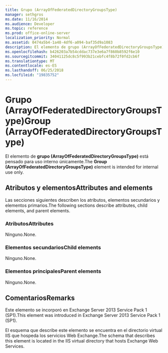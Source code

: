 ```yaml
---
title: Grupo (ArrayOfFederatedDirectoryGroupsType)
manager: sethgros
ms.date: 11/16/2014
ms.audience: Developer
ms.topic: reference
ms.prod: office-online-server
localization_priority: Normal
ms.assetid: 0474a5b4-1a48-4df6-a094-baf35d9a1083
description: El elemento de grupo (ArrayOfFederatedDirectoryGroupsType) está pensado para uso interno únicamente.
ms.openlocfilehash: b426203a7b54cddac737e3e6a7f860b8592f6e10
ms.sourcegitcommit: 34041125dc8c5f993b21cebfc4f8b72f0fd2cb6f
ms.translationtype: MT
ms.contentlocale: es-ES
ms.lasthandoff: 06/25/2018
ms.locfileid: "19835752"
---
```

# <a name="group-arrayoffederateddirectorygroupstype"></a><span data-ttu-id="992e0-103">Grupo (ArrayOfFederatedDirectoryGroupsType)</span><span class="sxs-lookup"><span data-stu-id="992e0-103">Group (ArrayOfFederatedDirectoryGroupsType)</span></span>

<span data-ttu-id="992e0-104">El elemento de **grupo (ArrayOfFederatedDirectoryGroupsType)** está pensado para uso interno únicamente.</span><span class="sxs-lookup"><span data-stu-id="992e0-104">The **Group (ArrayOfFederatedDirectoryGroupsType)** element is intended for internal use only.</span></span> 

## <a name="attributes-and-elements"></a><span data-ttu-id="992e0-105">Atributos y elementos</span><span class="sxs-lookup"><span data-stu-id="992e0-105">Attributes and elements</span></span>

<span data-ttu-id="992e0-106">Las secciones siguientes describen los atributos, elementos secundarios y elementos primarios.</span><span class="sxs-lookup"><span data-stu-id="992e0-106">The following sections describe attributes, child elements, and parent elements.</span></span>
  
### <a name="attributes"></a><span data-ttu-id="992e0-107">Atributos</span><span class="sxs-lookup"><span data-stu-id="992e0-107">Attributes</span></span>

<span data-ttu-id="992e0-108">Ninguno.</span><span class="sxs-lookup"><span data-stu-id="992e0-108">None.</span></span>
  
### <a name="child-elements"></a><span data-ttu-id="992e0-109">Elementos secundarios</span><span class="sxs-lookup"><span data-stu-id="992e0-109">Child elements</span></span>

<span data-ttu-id="992e0-110">Ninguno.</span><span class="sxs-lookup"><span data-stu-id="992e0-110">None.</span></span>
  
### <a name="parent-elements"></a><span data-ttu-id="992e0-111">Elementos principales</span><span class="sxs-lookup"><span data-stu-id="992e0-111">Parent elements</span></span>

<span data-ttu-id="992e0-112">Ninguno.</span><span class="sxs-lookup"><span data-stu-id="992e0-112">None.</span></span>
  
## <a name="remarks"></a><span data-ttu-id="992e0-113">Comentarios</span><span class="sxs-lookup"><span data-stu-id="992e0-113">Remarks</span></span>

<span data-ttu-id="992e0-114">Este elemento se incorporó en Exchange Server 2013 Service Pack 1 (SP1).</span><span class="sxs-lookup"><span data-stu-id="992e0-114">This element was introduced in Exchange Server 2013 Service Pack 1 (SP1).</span></span>
  
<span data-ttu-id="992e0-115">El esquema que describe este elemento se encuentra en el directorio virtual IIS que hospeda los servicios Web Exchange.</span><span class="sxs-lookup"><span data-stu-id="992e0-115">The schema that describes this element is located in the IIS virtual directory that hosts Exchange Web Services.</span></span>
  

